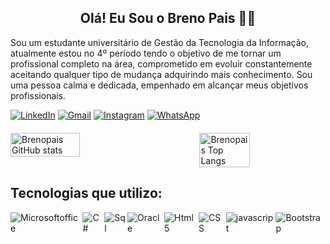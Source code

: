 <h2 align="center"> Olá! Eu Sou o Breno Pais 👦🏻 </h2>

<p>Sou um estudante universitário de Gestão da Tecnologia da Informação, atualmente estou no 4º período tendo o objetivo de me tornar um profissional completo na área, comprometido em evoluir constantemente aceitando qualquer tipo de mudança adquirindo mais conhecimento. Sou uma pessoa calma e dedicada, empenhado em alcançar meus objetivos profissionais.</p>
<div>
  
<a href="https://www.linkedin.com/in/brenopais/"><img alt="LinkedIn" src="https://img.shields.io/badge/LinkedIn-0077B5?style=for-the-badge&logo=linkedin&logoColor=white"></a>
<a href="https://mail.google.com/mail/u/0/?tab=rm&ogbl#inbox"><img alt="Gmail" src="https://img.shields.io/badge/Gmail-D14836?style=for-the-badge&logo=gmail&logoColor=white"></a>
<a href="https://www.instagram.com/brenopaiss/"><img alt="Instagram" src="https://img.shields.io/badge/Instagram-E4405F?style=for-the-badge&logo=instagram&logoColor=white"></a>
<a href="https://api.whatsapp.com/send/?phone=557998061518&text&type=phone_number&app_absent=0"><img alt="WhatsApp" src="https://img.shields.io/badge/WhatsApp-25D366?style=for-the-badge&logo=whatsapp&logoColor=white"></a>
</div>

<div style="display: flex; justify-content: space-between; margin-top: 20px;">
  <img width="47%" alt="Brenopais GitHub stats" src="https://github-readme-stats.vercel.app/api?username=Brenopais&show_icons=true&theme=tokyonight">
  <img width="40%" alt="Brenopais Top Langs"    src="https://github-readme-stats.vercel.app/api/top-langs/?username=Brenopais&layout=compact=true&theme=tokyonight">
</div>

<p><h2>Tecnologias que utilizo:</h2></p>

<div style="display: flex; justify-content: center;">
  <img alt="Microsoftoffice" src="https://img.shields.io/badge/Microsoft_Office-D83B01?style=for-the-badge&logo=microsoft-office&logoColor=white"/>
  <img alt="C#"              src="https://img.shields.io/badge/C%23-239120?style=for-the-badge&logo=c-sharp&logoColor=white"/>
  <img alt="Sql"             src="https://img.shields.io/badge/Microsoft%20SQL%20Server-CC2927?style=for-the-badge&logo=microsoft%20sql%20server&logoColor=white"/>
  <img alt="Oracle"          src="https://img.shields.io/badge/Oracle-F80000?style=for-the-badge&logo=Oracle&logoColor=white"/>
  <img alt="Html5"           src="https://img.shields.io/badge/HTML5-E34F26?style=for-the-badge&logo=html5&logoColor=white"/>
  <img alt="CSS"             src="https://img.shields.io/badge/CSS3-1572B6?style=for-the-badge&logo=css3&logocolor=white"/>
  <img alt="javascript"      src="https://img.shields.io/badge/JavaScript-F7DF1E?style=for-the-badge&logo=javascript&logoColor=black"/>
  <img alt="Bootstrap"       src="https://img.shields.io/badge/Bootstrap-563D7C?style=for-the-badge&logo=bootstrap&logoColor=white"/>
  </div>
</div>
